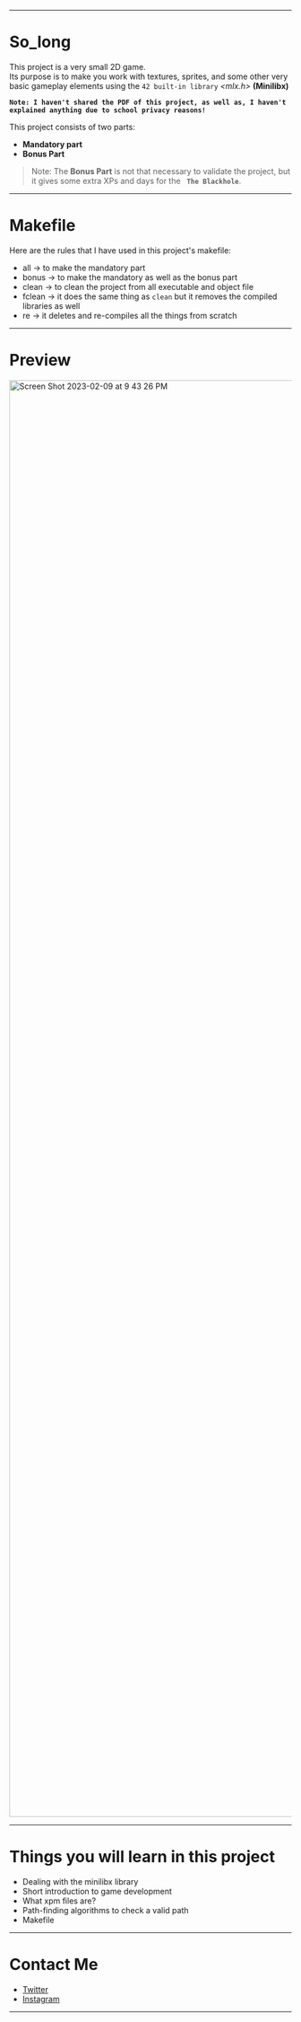 
---
# So_long

This project is a very small 2D game. <br />
Its purpose is to make you work with textures, sprites, and some other very basic gameplay elements using the `42 built-in library` _<mlx.h>_ **(Minilibx)**

**```Note: I haven't shared the PDF of this project, as well as, I haven't explained anything due to school privacy reasons!```**

This project consists of two parts:
- **Mandatory part**
- **Bonus Part**

> Note: The **Bonus Part** is not that necessary to validate the project, but it gives some extra XPs and days for the **` The Blackhole`**.
---
# Makefile

Here are the rules that I have used in this project's makefile:

- all -> to make the mandatory part
- bonus -> to make the mandatory as well as the bonus part
- clean -> to clean the project from all executable and object file
- fclean -> it does the same thing as `clean` but it removes the compiled libraries as well
- re -> it deletes and re-compiles all the things from scratch
---

# Preview
<img width="2560" alt="Screen Shot 2023-02-09 at 9 43 26 PM" src="https://user-images.githubusercontent.com/49293816/217935903-dfef0533-08bf-4083-adad-b4d5ee6d249a.png">

---

# Things you will learn in this project

- Dealing with the minilibx library
- Short introduction to game development
- What xpm files are?
- Path-finding algorithms to check a valid path
- Makefile
---

# Contact Me

* [Twitter][_1]
* [Instagram][_2]

[_1]: https://twitter.com/amait0u
[_2]: https://www.instagram.com/amait0u

---
